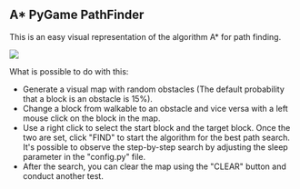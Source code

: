 ## A* PyGame PathFinder
This is an easy visual representation of the algorithm A* for path finding.

![](https://github.com/AntonioConsiglio/Astart_python/blob/heap_optim/gif/Agif.gif)

What is possible to do with this:

- Generate a visual map with random obstacles (The default probability that a block is an obstacle is 15%).
- Change a block from walkable to an obstacle and vice versa with a left mouse click on the block in the map.
- Use a right click to select the start block and the target block. Once the two are set, click "FIND" to start the algorithm for the best path search. It's possible to observe the step-by-step search by adjusting the sleep parameter in the "config.py" file.
- After the search, you can clear the map using the "CLEAR" button and conduct another test.


